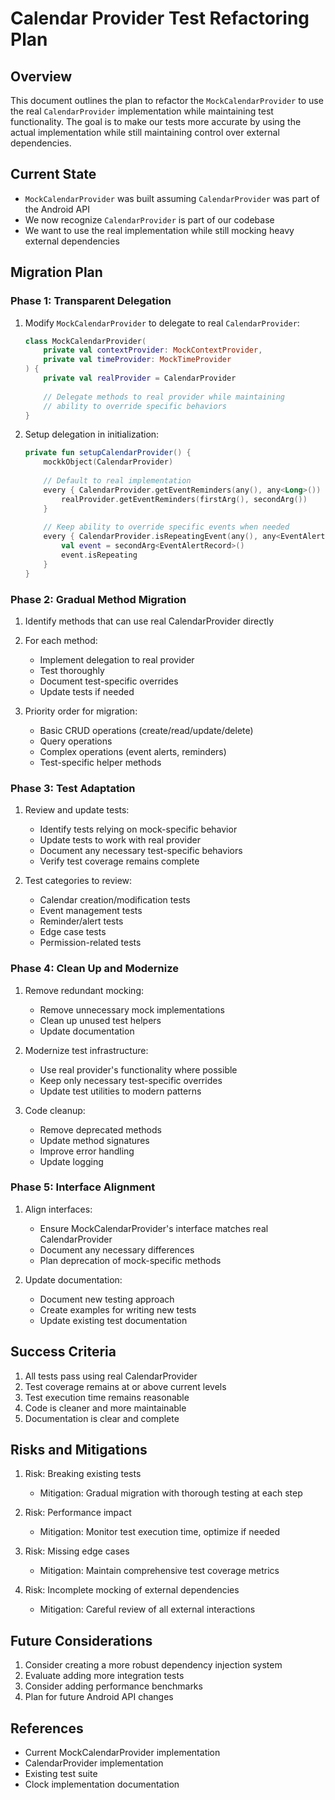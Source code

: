 # Calendar Provider Test Refactoring Plan

## Overview

This document outlines the plan to refactor the `MockCalendarProvider` to use the real `CalendarProvider` implementation while maintaining test functionality. The goal is to make our tests more accurate by using the actual implementation while still maintaining control over external dependencies.

## Current State

- `MockCalendarProvider` was built assuming `CalendarProvider` was part of the Android API
- We now recognize `CalendarProvider` is part of our codebase
- We want to use the real implementation while still mocking heavy external dependencies

## Migration Plan

### Phase 1: Transparent Delegation

1. Modify `MockCalendarProvider` to delegate to real `CalendarProvider`:
   ```kotlin
   class MockCalendarProvider(
       private val contextProvider: MockContextProvider,
       private val timeProvider: MockTimeProvider
   ) {
       private val realProvider = CalendarProvider
       
       // Delegate methods to real provider while maintaining
       // ability to override specific behaviors
   }
   ```

2. Setup delegation in initialization:
   ```kotlin
   private fun setupCalendarProvider() {
       mockkObject(CalendarProvider)
       
       // Default to real implementation
       every { CalendarProvider.getEventReminders(any(), any<Long>()) } answers {
           realProvider.getEventReminders(firstArg(), secondArg())
       }
       
       // Keep ability to override specific events when needed
       every { CalendarProvider.isRepeatingEvent(any(), any<EventAlertRecord>()) } answers {
           val event = secondArg<EventAlertRecord>()
           event.isRepeating
       }
   }
   ```

### Phase 2: Gradual Method Migration

1. Identify methods that can use real CalendarProvider directly
2. For each method:
   - Implement delegation to real provider
   - Test thoroughly
   - Document test-specific overrides
   - Update tests if needed

3. Priority order for migration:
   - Basic CRUD operations (create/read/update/delete)
   - Query operations
   - Complex operations (event alerts, reminders)
   - Test-specific helper methods

### Phase 3: Test Adaptation

1. Review and update tests:
   - Identify tests relying on mock-specific behavior
   - Update tests to work with real provider
   - Document any necessary test-specific behaviors
   - Verify test coverage remains complete

2. Test categories to review:
   - Calendar creation/modification tests
   - Event management tests
   - Reminder/alert tests
   - Edge case tests
   - Permission-related tests

### Phase 4: Clean Up and Modernize

1. Remove redundant mocking:
   - Remove unnecessary mock implementations
   - Clean up unused test helpers
   - Update documentation

2. Modernize test infrastructure:
   - Use real provider's functionality where possible
   - Keep only necessary test-specific overrides
   - Update test utilities to modern patterns

3. Code cleanup:
   - Remove deprecated methods
   - Update method signatures
   - Improve error handling
   - Update logging

### Phase 5: Interface Alignment

1. Align interfaces:
   - Ensure MockCalendarProvider's interface matches real CalendarProvider
   - Document any necessary differences
   - Plan deprecation of mock-specific methods

2. Update documentation:
   - Document new testing approach
   - Create examples for writing new tests
   - Update existing test documentation

## Success Criteria

1. All tests pass using real CalendarProvider
2. Test coverage remains at or above current levels
3. Test execution time remains reasonable
4. Code is cleaner and more maintainable
5. Documentation is clear and complete

## Risks and Mitigations

1. Risk: Breaking existing tests
   - Mitigation: Gradual migration with thorough testing at each step

2. Risk: Performance impact
   - Mitigation: Monitor test execution time, optimize if needed

3. Risk: Missing edge cases
   - Mitigation: Maintain comprehensive test coverage metrics

4. Risk: Incomplete mocking of external dependencies
   - Mitigation: Careful review of all external interactions

## Future Considerations

1. Consider creating a more robust dependency injection system
2. Evaluate adding more integration tests
3. Consider adding performance benchmarks
4. Plan for future Android API changes

## References

- Current MockCalendarProvider implementation
- CalendarProvider implementation
- Existing test suite
- Clock implementation documentation